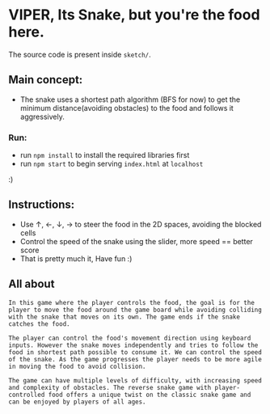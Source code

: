# VIPER, Its Snake, but you're the food here. 

The source code is present inside `sketch/`.
## Main concept: 
 - The snake uses a shortest path algorithm (BFS for now) to get the minimum distance(avoiding obstacles) to the food and follows it aggressively.
### Run: 
 - run `npm install` to install the required libraries first
 - run `npm start` to begin serving `index.html` at `localhost`
 
 :)

 ## Instructions:
  - Use ↑, ←, ↓, → to steer the food in the 2D spaces, avoiding the blocked cells
  - Control the speed of the snake using the slider, more speed == better score
  - That is pretty much it, Have fun :)


## All about
    In this game where the player controls the food, the goal is for the player to move the food around the game board while avoiding colliding with the snake that moves on its own. The game ends if the snake catches the food.

    The player can control the food's movement direction using keyboard inputs. However the snake moves independently and tries to follow the food in shortest path possible to consume it. We can control the speed of the snake. As the game progresses the player needs to be more agile in moving the food to avoid collision.

    The game can have multiple levels of difficulty, with increasing speed and complexity of obstacles. The reverse snake game with player-controlled food offers a unique twist on the classic snake game and can be enjoyed by players of all ages.





